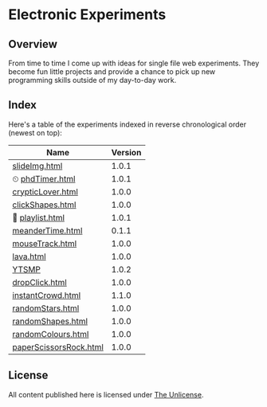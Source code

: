 # Electronic Experiments

## Overview

From time to time I come up with ideas for single file web experiments. They become fun little projects and provide a chance to pick up new programming skills outside of my day-to-day work.

## Index

Here's a table of the experiments indexed in reverse chronological order (newest on top):

Name | Version
---- | -------
[slideImg.html](https://domenicomazza.github.io/Electronic-Experiments/slideImg.html) | 1.0.1
⏲ [phdTimer.html](https://domenicomazza.github.io/Electronic-Experiments/phdTimer.html) | 1.0.1
[crypticLover.html](https://domenicomazza.github.io/Electronic-Experiments/crypticLover.html) | 1.0.0
[clickShapes.html](https://domenicomazza.github.io/Electronic-Experiments/clickShapes.html) | 1.0.0
💽 [playlist.html](https://domenicomazza.github.io/Electronic-Experiments/playlist.html) | 1.0.1
[meanderTime.html](https://domenicomazza.github.io/Electronic-Experiments/meanderTime.html) | 0.1.1
[mouseTrack.html](https://domenicomazza.github.io/Electronic-Experiments/mouseTrack.html) | 1.0.0
[lava.html](https://domenicomazza.github.io/Electronic-Experiments/lava.html) | 1.0.0
[YTSMP](https://domenicomazza.github.io/Electronic-Experiments/YTSMP/) | 1.0.2
[dropClick.html](https://domenicomazza.github.io/Electronic-Experiments/dropClick.html) | 1.0.0
[instantCrowd.html](https://domenicomazza.github.io/Electronic-Experiments/instantCrowd.html) | 1.1.0
[randomStars.html](https://domenicomazza.github.io/Electronic-Experiments/randomStars.html) | 1.0.0
[randomShapes.html](https://domenicomazza.github.io/Electronic-Experiments/andomShapes.html) | 1.0.0
[randomColours.html](https://domenicomazza.github.io/Electronic-Experiments/randomColours.html) | 1.0.0
[paperScissorsRock.html](https://domenicomazza.github.io/Electronic-Experiments/paperScissorsRock.html) | 1.0.0

## License
All content published here is licensed under [The Unlicense](http://unlicense.org/).